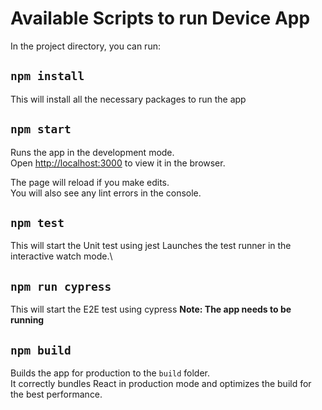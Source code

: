 # Available Scripts to run Device App

In the project directory, you can run:

## `npm install`

This will install all the necessary packages to run the app

## `npm start`

Runs the app in the development mode.\
Open [http://localhost:3000](http://localhost:3000) to view it in the browser.

The page will reload if you make edits.\
You will also see any lint errors in the console.

## `npm test`

This will start the Unit test using jest
Launches the test runner in the interactive watch mode.\

## `npm run cypress`

This will start the E2E test using cypress
**Note: The app needs to be running**

## `npm build`

Builds the app for production to the `build` folder.\
It correctly bundles React in production mode and optimizes the build for the best performance.
